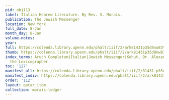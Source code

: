```yaml
---
pid: obj113
label: Italian Hebrew Literature. By Rev. S. Morais.
publication: The Jewish Messenger
location: New York
full_date: 8-Jan
month_day: 8-Jan
volume-notes:
year:
full: https://colenda.library.upenn.edu/phalt/iiif/2/ark81431p35d8nw83%2FSHA256E-s8034435--cbbc88700d0d9abd04b4b6651894b1542a4e678365dc87fe1ee306cdc2ed4ffa.jpeg/full/3500,/0/default.jpg
thumb: https://colenda.library.upenn.edu/phalt/iiif/2/ark81431p35d8nw83%2FSHA256E-s8034435--cbbc88700d0d9abd04b4b6651894b1542a4e678365dc87fe1ee306cdc2ed4ffa.jpeg/full/!200,200/0/default.jpg
index_terms: Aruch Completum|Italian|Jewish Messenger|Kohut, Dr. Alexander|Nathan
  the Lexicographer
toc: '127'
manifest_all: https://colenda.library.upenn.edu/phalt/iiif/2/81431-p35d8nw83/manifest
manifest_indiv: https://colenda.library.upenn.edu/phalt/iiif/2/ark81431p35d8nw83%2FSHA256E-s8034435--cbbc88700d0d9abd04b4b6651894b1542a4e678365dc87fe1ee306cdc2ed4ffa.jpeg
order: '112'
layout: qatar_item
collection: morais-ledger
---
```

